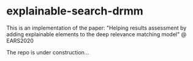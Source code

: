 # explainable-search-drmm

This is an implementation of the paper: "Helping results assessment by adding explainable elements to the deep relevance matching model" @ EARS2020

The repo is under construction...
